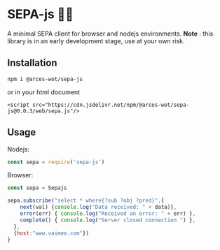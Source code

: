 # SEPA-js 🚧🔥
A minimal SEPA client for browser and nodejs environments.
**Note** : this library is in an early development stage, use at your own risk.

## Installation

`npm i @arces-wot/sepa-js`

or in your html document

`<script src="https://cdn.jsdelivr.net/npm/@arces-wot/sepa-js@0.0.3/web/sepa.js"/>`

## Usage

Nodejs:

```javascript
const sepa = require('sepa-js')
```
Browser:
```javascript
const sepa = Sepajs
```

```javascript
sepa.subscribe("select * where{?sub ?obj ?pred}",{
    next(val) {console.log("Data received: " + data)},
    error(err) { console.log("Received an error: " + err) },
    complete() { console.log("Server closed connection ") },
  },
  {host:"www.vaimee.com"})
}
```
